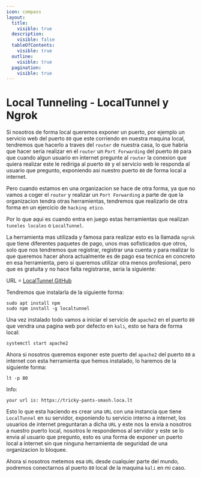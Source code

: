 ```yaml
---
icon: compass
layout:
  title:
    visible: true
  description:
    visible: false
  tableOfContents:
    visible: true
  outline:
    visible: true
  pagination:
    visible: true
---
```


# Local Tunneling - LocalTunnel y Ngrok

Si nosotros de forma local queremos exponer un puerto, por ejemplo un servicio web del puerto `80` que este corriendo en nuestra maquina local, tendremos que hacerlo a traves del `router` de nuestra casa, lo que habria que hacer seria realizar en el `router` un `Port Forwarding` del puerto `80` para que cuando algun usuario en internet pregunte al `router` la conexion que quiera realizar este le rediriga al puerto `80` y el servicio web le responda al usuario que pregunto, exponiendo asi nuestro puerto `80` de forma local a internet.

Pero cuando estamos en una organizacion se hace de otra forma, ya que no vamos a coger el `router` y realizar un `Port Forwarding` a parte de que la organizacion tendra otras herramientas, tendremos que realizarlo de otra forma en un ejercicio de `hacking etico`.

Por lo que aqui es cuando entra en juego estas herramientas que realizan `tuneles locales` o `LocalTunnel`.

La herramienta mas utilizada y famosa para realizar esto es la llamada `ngrok` que tiene diferentes paquetes de pago, unos mas sofisticados que otros, solo que nos tendremos que registrar, registrar una cuenta y para realizar lo que queremos hacer ahora actualmente es de pago esa tecnica en concreto en esa herramienta, pero si queremos utilizar otra menos profesional, pero que es gratuita y no hace falta registrarse, seria la siguiente:

URL = [LocalTunnel GitHub](https://github.com/localtunnel/localtunnel)

Tendremos que instalarla de la siguiente forma:

```shell
sudo apt install npm
sudo npm install -g localtunnel
```

Una vez instalado todo vamos a iniciar el servicio de `apache2` en el puerto `80` que vendra una pagina web por defecto en `kali`, esto se hara de forma local:

```shell
systemctl start apache2
```

Ahora si nosotros queremos exponer este puerto del `apache2` del puerto `80` a internet con esta herramienta que hemos instalado, lo haremos de la siguiente forma:

```shell
lt -p 80
```

Info:

```
your url is: https://tricky-pants-smash.loca.lt
```

Esto lo que esta haciendo es crear una `URL` con una instancia que tiene `LocalTunnel` en su servidor, exponiendo tu servicio interno a internet, los usuarios de internet preguntaran a dicha `URL` y este nos la envia a nosotros a nuestro puerto local, nosotros le respondemos al servidor y este se lo envia al usuario que pregunto, esto es una forma de exponer un puerto local a internet sin que ninguna herramienta de seguridad de una organizacion lo bloquee.

Ahora si nosotros metemos esa `URL` desde cualquier parte del mundo, podremos conectarnos al puerto `80` local de la maquina `kali` en mi caso.

